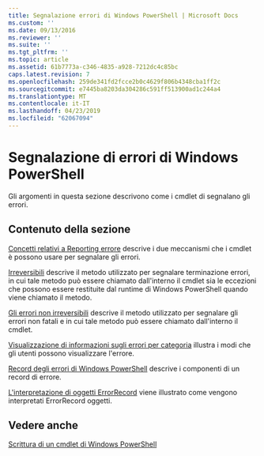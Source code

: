 ```yaml
---
title: Segnalazione errori di Windows PowerShell | Microsoft Docs
ms.custom: ''
ms.date: 09/13/2016
ms.reviewer: ''
ms.suite: ''
ms.tgt_pltfrm: ''
ms.topic: article
ms.assetid: 61b7773a-c346-4835-a928-7212dc4c85bc
caps.latest.revision: 7
ms.openlocfilehash: 259de341fd2fcce2b0c4629f806b4348cba1ff2c
ms.sourcegitcommit: e7445ba8203da304286c591ff513900ad1c244a4
ms.translationtype: MT
ms.contentlocale: it-IT
ms.lasthandoff: 04/23/2019
ms.locfileid: "62067094"
---
```

# <a name="windows-powershell-error-reporting"></a>Segnalazione di errori di Windows PowerShell

Gli argomenti in questa sezione descrivono come i cmdlet di segnalano gli errori.

## <a name="in-this-section"></a>Contenuto della sezione

[Concetti relativi a Reporting errore](./error-reporting-concepts.md) descrive i due meccanismi che i cmdlet è possono usare per segnalare gli errori.

[Irreversibili](./terminating-errors.md) descrive il metodo utilizzato per segnalare terminazione errori, in cui tale metodo può essere chiamato dall'interno il cmdlet sia le eccezioni che possono essere restituite dal runtime di Windows PowerShell quando viene chiamato il metodo.

[Gli errori non irreversibili](./non-terminating-errors.md) descrive il metodo utilizzato per segnalare gli errori non fatali e in cui tale metodo può essere chiamato dall'interno il cmdlet.

[Visualizzazione di informazioni sugli errori per categoria](./displaying-error-information.md) illustra i modi che gli utenti possono visualizzare l'errore.

[Record degli errori di Windows PowerShell](./windows-powershell-error-records.md) descrive i componenti di un record di errore.

[L'interpretazione di oggetti ErrorRecord](./interpreting-errorrecord-objects.md) viene illustrato come vengono interpretati ErrorRecord oggetti.

## <a name="see-also"></a>Vedere anche

[Scrittura di un cmdlet di Windows PowerShell](./writing-a-windows-powershell-cmdlet.md)
